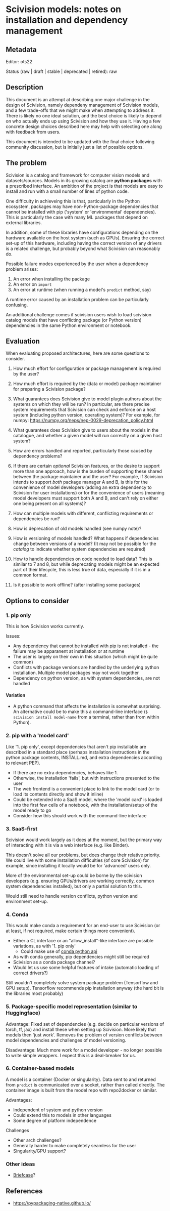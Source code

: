 # Scivision models: notes on installation and dependency management

## Metadata

Editor:
  ots22

Status (raw | draft | stable | deprecated | retired):
  raw

## Description

This document is an attempt at describing one major challenge in the design of Scivision, namely dependeny management of Scivision models, and a few trade-offs that we might make when attempting to address it.  There is likely no one ideal solution, and the best choice is likely to depend on who actually ends up using Scivision and how they use it. Having a few concrete design choices described here may help with selecting one along with feedback from users.

This document is intended to be updated with the final choice following community discussion, but is initially just a list of possible options.

## The problem

Scivision is a catalog and framework for computer vision models and datasets/sources.  Models in its growing catalog are **python packages** with a prescribed interface.  An ambition of the project is that models are easy to install and run with a small number of lines of python code.

One difficulty in achieveing this is that, particularly in the Python ecosystem, packages may have non-Python-package dependencies that cannot be installed with pip ('system' or 'environmental' dependencies).  This is particularly the case with many ML packages that depend on external libraries.

In addition, some of these libraries have configurations depending on the hardware available on the host system (such as GPUs).  Ensuring the correct set-up of this hardware, including having the correct version of any drivers is a related challenge, but probably beyond what Scivision can reasonably do.

Possible failure modes experienced by the user when a dependency problem arises:

1. An error when installing the package
2. An error on `import`
3. An error at runtime (when running a model's `predict` method, say)

A runtime error caused by an installation problem can be particularly confusing.

An additional challenge comes if scivision users wish to load scivision catalog models that have conflicting package (or Python version) dependencies in the same Python environment or notebook.

## Evaluation

When evaluating proposed architectures, here are some questions to consider.

1. How much effort for configuration or package management is required by the user?

2. How much effort is required by the (data or model) package maintainer for preparing a Scivision package?

3. What guarantees does Scivision give to model plugin authors about the systems on which they will be run?  In particular, are there precise system requirements that Scivision can check and enforce on a host system (including python version, operating system)?  For example, for numpy: https://numpy.org/neps/nep-0029-deprecation_policy.html

4. What guarantees does Scivision give to users about the models in the catalogue, and whether a given model will run correctly on a given host system?

5. How are errors handled and reported, particularly those caused by dependency problems?

6. If there are certain *optional* Scivision features, or the desire to support more than one approach, how is the burden of supporting these shared between the package maintainer and the user? For example, if Scivision intends to support *both* package manager A and B, is this for the convenience of model developers (adding an extra dependency to Scivision for user installations) or for the convenience of users (meaning model developers must support both A and B, and can't rely on either one being present on all systems)?

7. How can multiple models with different, conflicting requirements or dependencies be run?

8. How is deprecation of old models handled (see numpy note)?

9. How is versioning of models handled? What happens if dependencies change between versions of a model? (It may not be possible for the *catalog* to indicate whether system dependencies are required)

10. How to handle dependencies on code needed to load data? This is similar to 7 and 8, but while deprecating models might be an expected part of their lifecycle, this is less true of data, especially if it is in a common format.

11. Is it possible to work offline? (after installing some packages)

## Options to consider

### 1. pip only

This is how Scivision works currently.

Issues:
- Any dependency that cannot be installed with pip is not installed - the failure may be apparanent at installation or at runtime
- The user is largely on their own in this situation (which might be quite common)
- Conflicts with package versions are handled by the underlying python installation.  Multiple model packages may not work together
- Dependency on python version, as with system dependencies, are not handled

#### Variation

- A python command that affects the installation is somewhat surprising.  An alternative could be to make this a command-line interface (`$ scivision install model-name` from a terminal, rather than from within Python). 

### 2. pip with a 'model card'

Like '1. pip only', except dependencies that aren't pip installable are described in a standard place (perhaps installation instructions in the python package contents, INSTALL.md, and extra dependencies according to relevant PEP).

- If there are no extra dependencies, behaves like 1.
- Otherwise, the installation 'fails', but with instructions presented to the user
- The web frontend is a convenient place to link to the model card (or to load its contents directly and show it inline)
- Could be extended into a SaaS model, where the 'model card' is loaded into the first few cells of a notebook, with the installation/setup of the model ready to go
- Consider how this should work with the command-line interface

### 3. SaaS-first

Scivision would work largely as it does at the moment, but the primary way of interacting with it is via a web interface (e.g. like Binder).

This doesn't solve all our problems, but does change their relative priority.  We could live with some installation difficulties (of core Scivision) for example, since installing it locally would be for 'advanced' users only. 

More of the environmental set-up could be borne by the scivision developers (e.g. ensuring GPUs/drivers are working correctly, common system dependencies installed), but only a partial solution to this.

Would still need to handle version conflicts, python version and environment set-up. 

### 4. Conda

This would make conda a requirement for an end-user to use Scivision (or at least, if not required, make certain things more convenient).

- Either a CL interface or an "allow_install"-like interface are possible variations, as with '1. pip only'
  - Could make use of [conda python api](https://docs.conda.io/projects/conda/en/stable/api/index.html)
- As with conda generally, pip dependencies might still be required
- Scivision as a conda package channel?
- Would let us use some helpful features of intake (automatic loading of correct drivers?)

Still wouldn't completely solve system package problem (Tensorflow and GPU setup).  Tensorflow recommends pip installation anyway (the hard bit is the libraries most probably)

### 5. Package-specific model representation (similar to Huggingface)

Advantage: Fixed set of dependencies (e.g. decide on particular versions of torch, tf, jax) and install these when setting up Scivision.  More likely that models then 'just work'.  Removes the problem of version conflicts between model dependencies and challenges of model versioning.

Disadvantage: Much more work for a model developer - no longer possible to write simple wrappers.  I expect this is a deal-breaker for us.

### 6. Container-based models

A model is a container (Docker or singularity).  Data sent to and returned from `predict` is communicated over a socket, rather than called directly.  The container image is built from the model repo with repo2docker or similar. 

Advantages:
- Independent of system and python version
- Could extend this to models in other languages
- Some degree of platform independence

Challenges
- Other arch challenges?
- Generally harder to make completely seamless for the user
- Singularity/GPU support?

### Other ideas
- [Briefcase](https://pypi.org/project/briefcase/)?

## References

- https://pypackaging-native.github.io/

